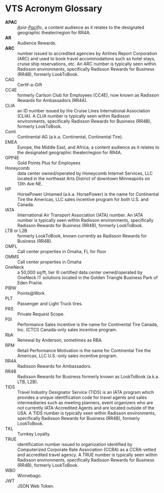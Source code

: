 # VTS Acronym Glossary
<dl>
    <dt><strong>APAC</strong></dt>
    <dd><i><u>A</u>sia-<u>Pac</u>ific</i>, a content audience as it relates to the designated geographic theater/region for RR4A.</dd>
    <dt><strong>AR</strong></dt>
    <dd>Audience Rewards.</dd>
    <dt><strong>ARC</strong></dt>
    <dd>number issued to accredited agencies by Airlines Report Corporation (ARC) and used to book travel accommodations such as hotel stays, cruise ship reservations, etc. An ARC number is typically seen within Radisson environments, specifically Radisson Rewards for Business (RR4B), formerly LookToBook.</dd>
    <dt>CAG</dt>
    <dd>Certif-a-Gift</dd>
    <dt>CC4E</dt>
    <dd>formerly Carlson Club for Employees (CC4E), now known as Radisson Rewards for Ambassadors (RR4A).</dd>
    <dt>CLIA</dt>
    <dd>an ID number issued by the Cruise Lines International Association (CLIA). A CLIA number is typically seen within Radisson environments, specifically Radisson Rewards for Business (RR4B), formerly LookToBook.</dd>
    <dt>Conti</dt>
    <dd>Continental AG (a.k.a. Continental, Continental Tire).</dd>
    <dt>EMEA</dt>
    <dd>Europe, the Middle East, and Africa, a content audience as it relates to the designated geographic theater/region for RR4A.</dd>
    <dt>GPP4E</dt>
    <dd>Gold Points Plus for Employees</dd>
    <dt>Honeycomb</dt>
    <dd>data center owned/operated by Honeycomb Internet Services, LLC located in the northeast Arts District of downtown Minneapolis on 13th Ave NE.</dd>
    <dt>HP</dt>
    <dd>HorsePower Untamed (a.k.a. HorsePower) is the name for Continental Tire the Americas, LLC sales incentive program for both U.S. and Canada.</dd>
    <dt>IATA</dt>
    <dd>International Air Transport Association (IATA) number. An IATA number is typically seen within Radisson environments, specifically Radisson Rewards for Business (RR4B), formerly LookToBook.</dd>
    <dt>LTB or L2B</dt>
    <dd>formerly LookToBook, known currently as Radisson Rewards for Business (RR4B).</dd>
    <dt>OMFL</dt>
    <dd>Call center properties in Omaha, FL for floor</dd>
    <dt>OMMS</dt>
    <dd>Call center properties in Omaha</dd>
    <dt>OneNeck</dt>
    <dd>a 50,000 sq/ft, tier III certified data center owned/operated by OneNeck IT solutions located in the Golden Triangle Business Park of Eden Prairie.</dd>
    <dt>P@W</dt>
    <dd>Points@Work.</dd>
    <dt>PLT</dt>
    <dd>Passenger and Light Truck tires.</dd>
    <dt>PRS</dt>
    <dd>Private Request Scope.</dd>
    <dt>PSI</dt>
    <dd>Performance Sales Incentive is the name for Continental Tire Canada, Inc. (CTCI) Canada-only sales incentive program.</dd>
    <dt>RbA</dt>
    <dd>Renewal by Anderson, sometimes as RBA.</dd>
    <dt>RPM</dt>
    <dd>Retail Performance Motivation is the name for Continental Tire the Americas, LLC U.S.-only sales incentive program.</dd>
    <dt>RR4A</dt>
    <dd>Radisson Rewards for Ambassadors.</dd>
    <dt>RR4B</dt>
    <dd>Radisson Rewards for Business formerly known as LookToBook (a.k.a. LTB, L2B).</dd>
    <dt>TIDS</dt>
    <dd>Travel Industry Designator Service (TIDS) is an IATA program which provides a unique identification code for travel agents and sales intermediaries such as meeting planners, event organizers who are not currently IATA-Accredited Agents and are located outside of the USA. A TIDS number is typically seen within Radisson environments, specifically Radisson Rewards for Business (RR4B), formerly LookToBook.</dd>
    <dt>TKL</dt>
    <dd>Turnkey Loyalty.</dd>
    <dt>TRUE</dt>
    <dd>identification number issued to organization identified by Computerized Corporate Rate Association (CCRA) as a CCRA-vetted and accredited travel agency. A TRUE number is typically seen within Radisson environments, specifically Radisson Rewards for Business (RR4B), formerly LookToBook.</dd>
    <dt>WBO</dt>
    <dd>Winnebago.</dd>
    <dt>JWT</dt>
    <dd>JSON Web Token.</dd>
</dl>
